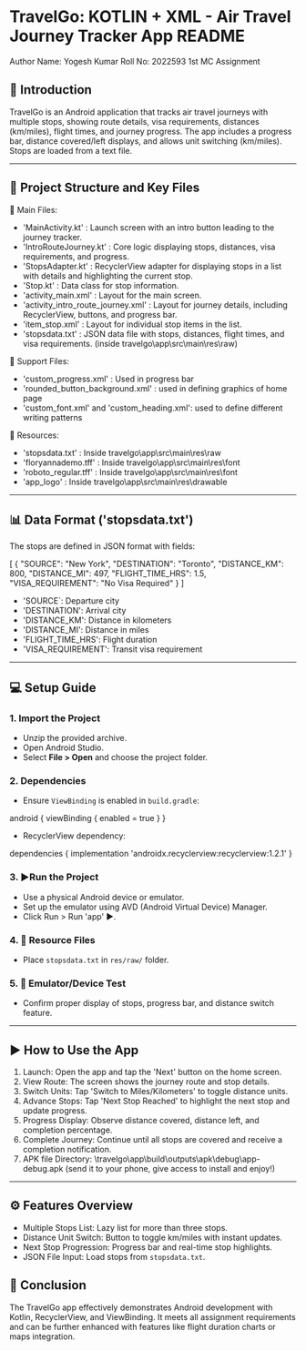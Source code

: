 # TravelGo: KOTLIN + XML - Air Travel Journey Tracker App README
Author
Name: Yogesh Kumar
Roll No: 2022593
1st MC Assignment

## 📌 Introduction
TravelGo is an Android application that tracks air travel journeys with multiple stops, showing route details, visa requirements, distances (km/miles), flight times, and journey progress. The app includes a progress bar, distance covered/left displays, and allows unit switching (km/miles). Stops are loaded from a text file.

---

## 📂 Project Structure and Key Files

📜 Main Files:
- 'MainActivity.kt' : Launch screen with an intro button leading to the journey tracker.
- 'IntroRouteJourney.kt' : Core logic displaying stops, distances, visa requirements, and progress.
- 'StopsAdapter.kt' : RecyclerView adapter for displaying stops in a list with details and highlighting the current stop.
- 'Stop.kt' : Data class for stop information.
- 'activity_main.xml' : Layout for the main screen.
- 'activity_intro_route_journey.xml' : Layout for journey details, including RecyclerView, buttons, and progress bar.
- 'item_stop.xml' : Layout for individual stop items in the list.
- 'stopsdata.txt' : JSON data file with stops, distances, flight times, and visa requirements. (inside travelgo\app\src\main\res\raw)

📜 Support Files:
- 'custom_progress.xml' : Used in progress bar
- 'rounded_button_background.xml' : used in defining graphics of home page
- 'custom_font.xml' and 'custom_heading.xml': used to define different writing patterns

📜 Resources:
- 'stopsdata.txt' : Inside travelgo\app\src\main\res\raw
- 'floryannademo.tff' : Inside travelgo\app\src\main\res\font
- 'roboto_regular.tff' : Inside travelgo\app\src\main\res\font
- 'app_logo' : Inside travelgo\app\src\main\res\drawable 

---

## 📊 Data Format ('stopsdata.txt')
The stops are defined in JSON format with fields:

[
  {
    "SOURCE": "New York",
    "DESTINATION": "Toronto",
    "DISTANCE_KM": 800,
    "DISTANCE_MI": 497,
    "FLIGHT_TIME_HRS": 1.5,
    "VISA_REQUIREMENT": "No Visa Required"
  }
]

- 'SOURCE`: Departure city
- 'DESTINATION': Arrival city
- 'DISTANCE_KM': Distance in kilometers
- 'DISTANCE_MI': Distance in miles
- 'FLIGHT_TIME_HRS': Flight duration
- 'VISA_REQUIREMENT': Transit visa requirement

---

## 💻 Setup Guide
### 1. Import the Project
- Unzip the provided archive.
- Open Android Studio.
- Select **File > Open** and choose the project folder.

### 2. Dependencies
- Ensure `ViewBinding` is enabled in `build.gradle`:

android {
    viewBinding {
        enabled = true
    }
}

- RecyclerView dependency:

dependencies {
    implementation 'androidx.recyclerview:recyclerview:1.2.1'
}

### 3. ▶️Run the Project
- Use a physical Android device or emulator.
- Set up the emulator using AVD (Android Virtual Device) Manager.
- Click Run > Run 'app' ▶️.

### 4. 📜 Resource Files
- Place `stopsdata.txt` in `res/raw/` folder.

### 5. 🧪 Emulator/Device Test
- Confirm proper display of stops, progress bar, and distance switch feature.
---

## ▶️ How to Use the App
1. Launch: Open the app and tap the 'Next' button on the home screen.
2. View Route: The screen shows the journey route and stop details.
3. Switch Units: Tap 'Switch to Miles/Kilometers' to toggle distance units.
4. Advance Stops: Tap 'Next Stop Reached' to highlight the next stop and update progress.
5. Progress Display: Observe distance covered, distance left, and completion percentage.
6. Complete Journey: Continue until all stops are covered and receive a completion notification.
7. APK file Directory: \travelgo\app\build\outputs\apk\debug\app-debug.apk (send it to your phone, give access to install and enjoy!)
---

## ⚙️ Features Overview
- Multiple Stops List: Lazy list for more than three stops.
- Distance Unit Switch: Button to toggle km/miles with instant updates.
- Next Stop Progression: Progress bar and real-time stop highlights.
- JSON File Input: Load stops from `stopsdata.txt`.

## 🚀 Conclusion
The TravelGo app effectively demonstrates Android development with Kotlin, RecyclerView, and ViewBinding. It meets all assignment requirements and can be further enhanced with features like flight duration charts or maps integration.